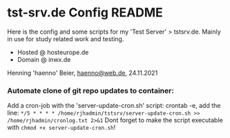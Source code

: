 # tst-srv.de Config README

Here is the config and some scripts for my 'Test Server' > tstsrv.de. Mainly in use for study related work and testing.

- Hosted @ hosteurope.de
- Domain @ inwx.de

Henning 'haenno' Beier, haenno@web.de, 24.11.2021


### Automate clone of git repo updates to container: 
Add a cron-job with the 'server-update-cron.sh' script: crontab -e, add the line: 
``*/5 * * * * /home/rjhadmin/tstsrv/server-update-cron.sh >> /home/rjhadmin/cronlog.txt 2>&1``
Dont forget to make the script executable with ``chmod +x server-update-cron.sh``!
